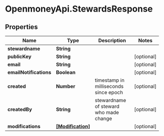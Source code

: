 # OpenmoneyApi.StewardsResponse

## Properties
Name | Type | Description | Notes
------------ | ------------- | ------------- | -------------
**stewardname** | **String** |  | 
**publicKey** | **String** |  | [optional] 
**email** | **String** |  | [optional] 
**emailNotifications** | **Boolean** |  | [optional] 
**created** | **Number** | timestamp in milliseconds since epoch | [optional] 
**createdBy** | **String** | stewardname of steward who made change | [optional] 
**modifications** | [**[Modification]**](Modification.md) |  | [optional] 


